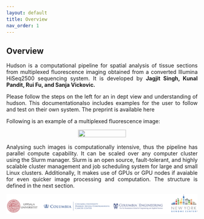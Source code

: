 ```yaml
---
layout: default
title: Overview
nav_order: 1
---
```



## Overview

            

<p align="justify ">
 Hudson is a computational pipeline for spatial analysis of tissue sections from multiplexed fluorescence imaging obtained from a converted Illumina
 HiSeq2500 sequencing system. It is developed by <b> Jagjit Singh, Kunal Pandit, Rui Fu, and Sanja Vickovic. </b>
</p>
 
<p align="justify ">
 Please follow the steps on the left for an in dept view and understanding of hudson. This documentationalso includes examples for the user to follow and test on their own system. The preprint is available here
</p>

<p align="justify ">
 Following is an example of a multiplexed fluorescence image:
</p>


<p align="center">
  <img width="50%" height="50%" src="https://github.com/nygctech/hudson/blob/docs/docs/spinal_tissue.png">
</p>


<p align="justify ">
 Analysing such images is computationally intensive, thus the pipeline has parallel compute capability. It can be scaled over any computer cluster using
 the Slurm manager. Slurm is an open source, fault-tolerant, and highly scalable cluster management and job scheduling system for large and small Linux
 clusters. Additionally, It makes use of GPUs or GPU nodes if avaiable for even quicker image processing and computation. The structure is defined in the
 next section.
</p>

  ![Image](banner.png)


